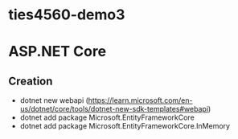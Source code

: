 # ties4560-demo3

# ASP.NET Core 
## Creation
 * dotnet new webapi (https://learn.microsoft.com/en-us/dotnet/core/tools/dotnet-new-sdk-templates#webapi)
 * dotnet add package Microsoft.EntityFrameworkCore
 * dotnet add package Microsoft.EntityFrameworkCore.InMemory
